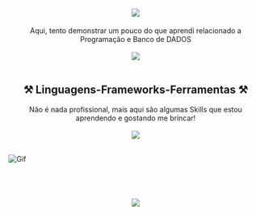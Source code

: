 <!-- Vou deixar esse README Explicadinho, caso tenha interesse em algo daqui sinta-se avontade -->

<!-- Animação de apresentação, caso queira mudar a mensagem de exibição altere as informações em lines= se atentando a não utilizar espaço e sim o sinal de + -->
<h1 align="center">
<img src="https://readme-typing-svg.herokuapp.com/?font=Cursive&size=35&center=true&vCenter=true&width=500&height=70&duration=6000&lines=Welcome!+👋;" />
</h1>

<!-- Frase de explicação -->
<div align="center"> 
Aqui, tento demonstrar um pouco do que aprendi relacionado a Programação e Banco de DADOS 
</div>

<br>

<!-- TAGs de Whats, LinkedIn e Insta 
[![WhatsApp](https://img.shields.io/badge/WhatsApp-25D366?style=for-the-badge&logo=whatsapp&logoColor=white)](https://wa.me/5562991557759)[![LinkedIn](https://img.shields.io/badge/LinkedIn-0077B5?style=for-the-badge&logo=linkedin&logoColor=white)]([https://wa.me/5562991557759](https://www.linkedin.com/in/wallas-oliveira-carvalho-91679018a/))[![Instagram](https://img.shields.io/badge/Instagram-E4405F?style=for-the-badge&logo=instagram&logoColor=white)](https://www.instagram.com/wallas_carvalho19/) -->

<!-- Grafico, para mostrar as informações de seu Git altere em source a opção username= -->
<div align="center" >
<picture>
  <source
    srcset="https://github-readme-stats.vercel.app/api?username=Abatrack&show_icons=true&theme=dark"
    media="(prefers-color-scheme: dark)"
  />
  <img src="https://github-readme-stats.vercel.app/api?username=Abatrack&show_icons=true" />
</picture>
</div>

<br>

<!-- Frase de Skills -->
<h2 align="center" >⚒️ Linguagens-Frameworks-Ferramentas ⚒️</h2>

<div align="center"> 
Não é nada profissional, mais aqui são algumas Skills que estou aprendendo e gostando me brincar! 
</div>

<br>

<!-- Skills, para acesso ao GIT com mais icones segue link https://github.com/tandpfun/skill-icons#readme -->
<div align="center" >
  <img src="https://skillicons.dev/icons?i=vscode,js,mysql,sqlite,postgres,firebase" />
</div>

<br>

<!-- Gif -->
![Gif](https://github.com/Abatrack/Abatrack/assets/64752116/af6d635e-57a5-4bdd-b244-cfbf5fda8e20)

<br>

<!-- Animação de agradecimento -->
<h1 align="center">
<img src="https://readme-typing-svg.herokuapp.com/?font=Cursive&size=35&center=true&vCenter=true&width=500&height=70&duration=6000&lines=⚡Obrigado+pela+atenção!⚡;" />
</h1>


